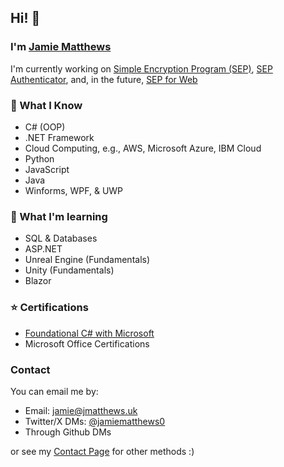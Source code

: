 ##  Hi! 👋
### I'm [Jamie Matthews](https://jmatthews.uk)
I'm currently working on [Simple Encryption Program (SEP)](https://github.com/jamiem0/sep), [SEP Authenticator](https://github.com/jamiem0/sep-authenticator), and, in the future, [SEP for Web](https://sep.jmatthews.uk)

### 📖 What I Know
* C# (OOP)
* .NET Framework
* Cloud Computing, e.g., AWS, Microsoft Azure, IBM Cloud
* Python
* JavaScript
* Java
* Winforms, WPF, & UWP

### 🌱 What I'm learning
* SQL & Databases
* ASP.NET
* Unreal Engine (Fundamentals)
* Unity (Fundamentals)
* Blazor

### ⭐ Certifications
* [Foundational C# with Microsoft](https://www.freecodecamp.org/certification/jamiem0/foundational-c-sharp-with-microsoft)
* Microsoft Office Certifications

### Contact
You can email me by: 
* Email: [jamie@jmatthews.uk](mailto:jamie@jmatthews.uk)
* Twitter/X DMs: [@jamiematthews0](https://twitter.com/jamiematthews0)
* Through Github DMs

or see my [Contact Page](https://jmatthews.uk/contact) for other methods :)
